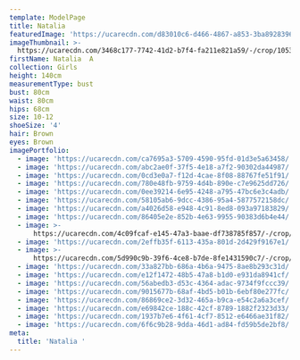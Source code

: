 ```yaml
---
template: ModelPage
title: Natalia
featuredImage: 'https://ucarecdn.com/d83010c6-d466-4867-a853-3ba8928396ba/'
imageThumbnail: >-
  https://ucarecdn.com/3468c177-7742-41d2-b7f4-fa211e821a59/-/crop/1053x1632/222,99/-/preview/
firstName: Natalia  A
collection: Girls
height: 140cm
measurementType: bust
bust: 80cm
waist: 80cm
hips: 68cm
size: 10-12
shoeSize: '4'
hair: Brown
eyes: Brown
imagePortfolio:
  - image: 'https://ucarecdn.com/ca7695a3-5709-4590-95fd-01d3e5a63458/'
  - image: 'https://ucarecdn.com/abc2ae0f-37f5-4e18-a7f2-90302da44987/'
  - image: 'https://ucarecdn.com/0cd3e0a7-f12d-4cae-8f08-88767fe51f91/'
  - image: 'https://ucarecdn.com/780e48fb-9759-4d4b-890e-c7e9625dd726/'
  - image: 'https://ucarecdn.com/0ee39214-6e95-4248-a795-47bc6e3c4adb/'
  - image: 'https://ucarecdn.com/58105ab6-9dcc-4386-95a4-5877572158dc/'
  - image: 'https://ucarecdn.com/a4026d58-e948-4c91-8ed8-093a97183829/'
  - image: 'https://ucarecdn.com/86405e2e-852b-4e63-9955-90383d6b4e44/'
  - image: >-
      https://ucarecdn.com/4c09fcaf-e145-47a3-baae-df738785f857/-/crop/637x963/1100,295/-/preview/
  - image: 'https://ucarecdn.com/2effb35f-6113-435a-801d-2d429f9167e1/'
  - image: >-
      https://ucarecdn.com/5d990c9b-39f6-4ce8-b7de-8fe1431590c7/-/crop/1243x1427/0,261/-/preview/
  - image: 'https://ucarecdn.com/33a827bb-686a-4b6a-9475-8ae8b293c31d/'
  - image: 'https://ucarecdn.com/e12f1472-48b5-47a8-b1d0-e931da8941cf/'
  - image: 'https://ucarecdn.com/56abedb3-d53c-4364-adac-9734f9fccc39/'
  - image: 'https://ucarecdn.com/9015677b-68af-4bd5-b01b-6ebf80e277fc/'
  - image: 'https://ucarecdn.com/86869ce2-3d32-465a-b9ca-e54c2a6a3cef/'
  - image: 'https://ucarecdn.com/e69842ce-188c-42cf-8789-1882f2323d33/'
  - image: 'https://ucarecdn.com/1937b7e6-4f61-4cf7-8512-e6466ae31f82/'
  - image: 'https://ucarecdn.com/6f6c9b28-9dda-46d1-ad84-fd59b5de2bf8/'
meta:
  title: 'Natalia '
---
```


